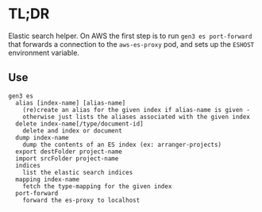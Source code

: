 # TL;DR

Elastic search helper.
On AWS the first step is to run `gen3 es port-forward` that forwards
a connection to the `aws-es-proxy` pod, and sets up the `ESHOST`
environment variable.

## Use

```
gen3 es 
  alias [index-name] [alias-name]
    (re)create an alias for the given index if alias-name is given - 
    otherwise just lists the aliases associated with the given index
  delete index-name[/type/document-id]
    delete and index or document
  dump index-name
    dump the contents of an ES index (ex: arranger-projects)
  export destFolder project-name
  import srcFolder project-name
  indices
    list the elastic search indices
  mapping index-name
    fetch the type-mapping for the given index
  port-forward
    forward the es-proxy to localhost
```


